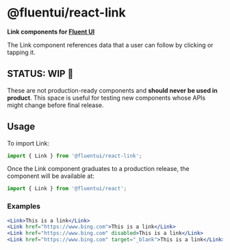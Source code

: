 # @fluentui/react-link

**Link components for [Fluent UI](https://dev.microsoft.com/fluentui)**

The Link component references data that a user can follow by clicking or tapping it.

## STATUS: WIP 🚧

These are not production-ready components and **should never be used in product**. This space is useful for testing new components whose APIs might change before final release.

## Usage

To import Link:

```js
import { Link } from '@fluentui/react-link';
```

Once the Link component graduates to a production release, the component will be available at:

```js
import { Link } from '@fluentui/react';
```

### Examples

```jsx
<Link>This is a link</Link>
<Link href="https://www.bing.com">This is a link</Link>
<Link href="https://www.bing.com" disabled>This is a link</Link>
<Link href="https://www.bing.com" target="_blank">This is a link</Link>
```
